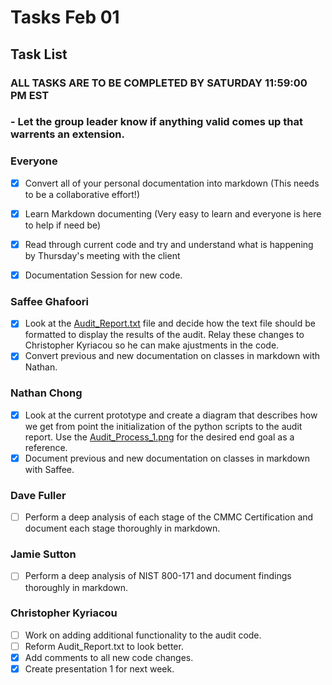 # Tasks Feb 01 # 

## Task List ##

### ALL TASKS ARE TO BE COMPLETED BY SATURDAY 11:59:00 PM EST ###

### - Let the group leader know if anything valid comes up that warrents an extension. ###

### Everyone ###

- [X] Convert all of your personal documentation into markdown (This needs to be a collaborative effort!)
- [X] Learn Markdown documenting (Very easy to learn and everyone is here to help if need be)
- [X] Read through current code and try and understand what is happening by Thursday's meeting with the client
- [X] Documentation Session for new code. 


### Saffee Ghafoori ###

- [X] Look at the [Audit_Report.txt](Scripts/Audit_report.txt) file and decide how the text file should be formatted to display the results of the audit. Relay these changes to Christopher Kyriacou so he can make ajustments in the code. 
- [X] Convert previous and new documentation on classes in markdown with Nathan.

### Nathan Chong ###

- [X] Look at the current prototype and create a diagram that describes how we get from point the initialization of the python scripts to the audit report. Use the [Audit_Process_1.png](Diagrams/Audit_Process_1.png) for the desired end goal as a reference.
- [X] Document previous and new documentation on classes in markdown with Saffee. 

### Dave Fuller ###

- [ ] Perform a deep analysis of each stage of the CMMC Certification and document each stage thoroughly in markdown.

### Jamie Sutton ### 

-  [ ] Perform a deep analysis of NIST 800-171 and document findings thoroughly in markdown.

### Christopher Kyriacou ###

- [ ] Work on adding additional functionality to the audit code.
- [ ] Reform Audit_Report.txt to look better.
- [X] Add comments to all new code changes.
- [X] Create presentation 1 for next week. 
